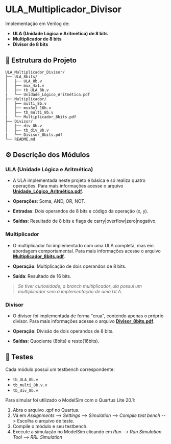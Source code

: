 # ULA\_Multiplicador\_Divisor

Implementação em Verilog de:

* **ULA (Unidade Lógica e Aritmética) de 8 bits**
* **Multiplicador de 8 bits**
* **Divisor de 8 bits**

## 📁 Estrutura do Projeto

```
ULA_Multiplicador_Divisor/
├── ULA_8bits/
│   ├── ULA_8b.v
│   ├── mux_4x1.v
│   ├── tb_ULA_8b.v
|   └── Unidade_Lógico_Aritmética.pdf
├── Multiplicador/
│   ├── multi_8b.v
│   ├── mux8x1_16b.v
│   ├── tb_multi_8b.v
|   └── Multiplicador_8bits.pdf
├── Divisor/
│   ├── div_8b.v
│   ├── tb_div_8b.v
|   └── Divisor_8bits.pdf
└── README.md
```

## ⚙️ Descrição dos Módulos

### ULA (Unidade Lógica e Aritmética)

* A ULA implementada neste projeto é básica e só realiza quatro operações. Para mais informações acesse o arquivo **[Unidade_Lógico_Aritmética.pdf](https://github.com/RaffaellaSantos/ULA_Multiplicador_Divisor/blob/main/ULA_8bits/Unidade_Lógico_Aritmética.pdf)**.

* **Operações**: Soma, AND, OR, NOT.
* **Entradas**: Dois operandos de 8 bits e código da operação (x, y).
* **Saídas**: Resultado de 8 bits e flags de carry|overflow|zero|negativo.

### Multiplicador

* O multiplicador foi implementado com uma ULA completa, mas em abordagem comportamental. Para mais informações acesse o arquivo **[Multiplicador_8bits.pdf](https://github.com/RaffaellaSantos/ULA_Multiplicador_Divisor/blob/main/Multiplicador/Multiplicador_8bits.pdf)**.

* **Operação**: Multiplicação de dois operandos de 8 bits.
* **Saída**: Resultado de 16 bits.

> *Se tiver curiosidade, a branch multiplicador_ula possui um multiplicador sem a implementação de uma ULA.*

### Divisor
* O divisor foi implementada de forma "crua", contendo apenas o próprio divisor. Para mais informações acesse o arquivo **[Divisor_8bits.pdf](https://github.com/RaffaellaSantos/ULA_Multiplicador_Divisor/blob/main/Divisor/Divisor_8bits.pdf)**.

* **Operação**: Divisão de dois operandos de 8 bits.
* **Saídas**: Quociente (8bits) e resto(16bits).

## 🧪 Testes

Cada módulo possui um testbench correspondente:

* `tb_ULA_8b.v`
* `tb_multi_8b.v.v`
* `tb_div_8b.v`

Para simular foi utilizado o ModelSim com o Quartus Lite 20.1:

1. Abra o arquivo .qpf no Quartus.
2. Vá em *Assignments* --> *Settings* --> *Simulation* --> *Compile test bench* --> Escolha o arquivo de teste.
3. Compile o módulo e seu testbench.
4. Execute a simulação no ModelSim clicando em *Run --> Run Simulation Tool --> RRL Simulation*
